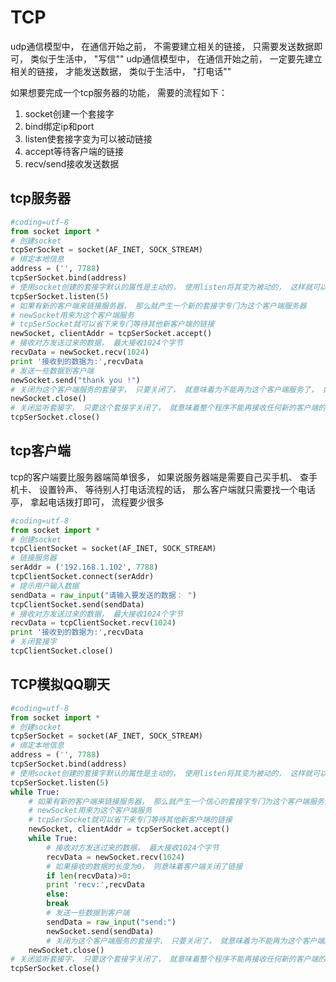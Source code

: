 # TCP
udp通信模型中， 在通信开始之前， 不需要建⽴相关的链接， 只需要发送数据即可， 类似于⽣活中， "写信""
udp通信模型中， 在通信开始之前， ⼀定要先建⽴相关的链接， 才能发送数据， 类似于⽣活中， "打电话""

如果想要完成⼀个tcp服务器的功能， 需要的流程如下：
1. socket创建⼀个套接字
2. bind绑定ip和port
3. listen使套接字变为可以被动链接
4. accept等待客户端的链接
5. recv/send接收发送数据


## tcp服务器
```python
#coding=utf-8
from socket import *
# 创建socket
tcpSerSocket = socket(AF_INET, SOCK_STREAM)
# 绑定本地信息
address = ('', 7788)
tcpSerSocket.bind(address)
# 使⽤socket创建的套接字默认的属性是主动的， 使⽤listen将其变为被动的， 这样就可以接收
tcpSerSocket.listen(5)
# 如果有新的客户端来链接服务器， 那么就产⽣⼀个新的套接字专⻔为这个客户端服务器
# newSocket⽤来为这个客户端服务
# tcpSerSocket就可以省下来专⻔等待其他新客户端的链接
newSocket, clientAddr = tcpSerSocket.accept()
# 接收对⽅发送过来的数据， 最⼤接收1024个字节
recvData = newSocket.recv(1024)
print '接收到的数据为:',recvData
# 发送⼀些数据到客户端
newSocket.send("thank you !")
# 关闭为这个客户端服务的套接字， 只要关闭了， 就意味着为不能再为这个客户端服务了， 如果还
newSocket.close()
# 关闭监听套接字， 只要这个套接字关闭了， 就意味着整个程序不能再接收任何新的客户端的连接
tcpSerSocket.close()
```

## tcp客户端
tcp的客户端要⽐服务器端简单很多， 如果说服务器端是需要⾃⼰买⼿机、 查⼿机卡、 设置铃声、 等待别⼈打电话流程的话， 那么客户端就只需要找⼀个电话亭， 拿起电话拨打即可， 流程要少很多
```python
#coding=utf-8
from socket import *
# 创建socket
tcpClientSocket = socket(AF_INET, SOCK_STREAM)
# 链接服务器
serAddr = ('192.168.1.102', 7788)
tcpClientSocket.connect(serAddr)
# 提示⽤户输⼊数据
sendData = raw_input("请输⼊要发送的数据： ")
tcpClientSocket.send(sendData)
# 接收对⽅发送过来的数据， 最⼤接收1024个字节
recvData = tcpClientSocket.recv(1024)
print '接收到的数据为:',recvData
# 关闭套接字
tcpClientSocket.close()
```

## TCP模拟QQ聊天

```python
#coding=utf-8
from socket import *
# 创建socket
tcpSerSocket = socket(AF_INET, SOCK_STREAM)
# 绑定本地信息
address = ('', 7788)
tcpSerSocket.bind(address)
# 使⽤socket创建的套接字默认的属性是主动的， 使⽤listen将其变为被动的， 这样就可以接收
tcpSerSocket.listen(5)
while True:
    # 如果有新的客户端来链接服务器， 那么就产⽣⼀个信⼼的套接字专⻔为这个客户端服务器
    # newSocket⽤来为这个客户端服务
    # tcpSerSocket就可以省下来专⻔等待其他新客户端的链接
    newSocket, clientAddr = tcpSerSocket.accept()
    while True:
        # 接收对⽅发送过来的数据， 最⼤接收1024个字节
        recvData = newSocket.recv(1024)
        # 如果接收的数据的⻓度为0， 则意味着客户端关闭了链接
        if len(recvData)>0:
        print 'recv:',recvData
        else:
        break
        # 发送⼀些数据到客户端
        sendData = raw_input("send:")
        newSocket.send(sendData)
        # 关闭为这个客户端服务的套接字， 只要关闭了， 就意味着为不能再为这个客户端服务了， 如
    newSocket.close()
# 关闭监听套接字， 只要这个套接字关闭了， 就意味着整个程序不能再接收任何新的客户端的连接
tcpSerSocket.close()
```

